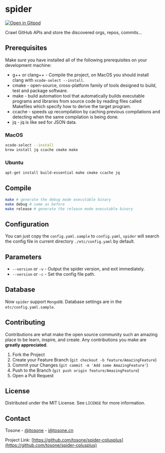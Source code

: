 # spider

[![Open in Gitpod](https://gitpod.io/button/open-in-gitpod.svg)](https://gitpod.io/#https://github.com/spider-all/spider-cplusplus)

Crawl GitHub APIs and store the discovered orgs, repos, commits...

## Prerequisites

Make sure you have installed all of the following prerequisites on your development machine:

- g++ or clang++ - Compile the project, on MacOS you should install clang with `xcode-select --install`.
- cmake - open-source, cross-platform family of tools designed to build, test and package software.
- make - build automation tool that automatically builds executable programs and libraries from source code by reading files called Makefiles which specify how to derive the target program.
- ccache - speeds up recompilation by caching previous compilations and detecting when the same compilation is being done.
- jq - jq is like sed for JSON data.

### MacOS

``` sh
xcode-select --install
brew install jq ccache cmake make
```

### Ubuntu

``` bash
apt-get install build-essential make cmake ccache jq
```

## Compile

``` bash
make # generate the debug mode executable binary
make debug # same as before
make release # generate the release mode executable binary
```

## Configuration

You can just copy the `config.yaml.sample` to `config.yaml`, `spider` will search the config file in current directory `./etc/config.yaml` by default.

## Parameters

- `--version` or `-v` - Output the spider version, and exit immediately.
- `--version` or `-c` - Set the config file path.

## Database

Now `spider` support `MongoDB`. Database settings are in the `etc/config.yaml.sample`.

## Contributing

Contributions are what make the open source community such an amazing place to be learn, inspire, and create. Any contributions you make are **greatly appreciated**.

1. Fork the Project
2. Create your Feature Branch (`git checkout -b feature/AmazingFeature`)
3. Commit your Changes (`git commit -m 'Add some AmazingFeature'`)
4. Push to the Branch (`git push origin feature/AmazingFeature`)
5. Open a Pull Request

## License

Distributed under the MIT License. See `LICENSE` for more information.

## Contact

Tosone - [@itosone](https://twitter.com/itosone) - i@tosone.cn

Project Link: [https://github.com/tosone/spider-cplusplus](https://github.com/tosone/spider-cplusplus)
